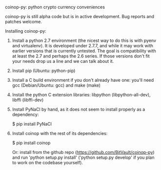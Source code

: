 coinop-py: python crypto currency conveniences


coinop-py is still alpha code but is in active development. Bug reports and
patches welcome.


Installing coinop-py:

1. Install a python 2.7 environment (the nicest way to do this is with pyenv
   and virtualenv).  It is developed under 2.7.7, and while it may work with
   earlier versions that is currently untested. The goal is compatibility with
   at least the 2.7 and perhaps the 2.6 series. If those versions don't fit
   your needs drop us a line and we can talk about it.

2. Install pip (Ubuntu: python-pip)

3. Install a C build environment if you don't already have one: you'll need gcc
   (Debian/Ubuntu: gcc) and make (make)

4. Install the python C extension libraries: libpython (libpython-all-dev),
   libffi (libffi-dev)

5. Install PyNaCl by hand, as it does not seem to install properly as a
   dependency:

    $ pip install PyNaCl

5. Install coinop with the rest of its dependencies:

    $ pip install coinop

   Or: install from the github repo (https://github.com/BitVault/coinop-py) and
   run 'python setup.py install' ('python setup.py develop' if you plan to work
   on the codebase yourself).
